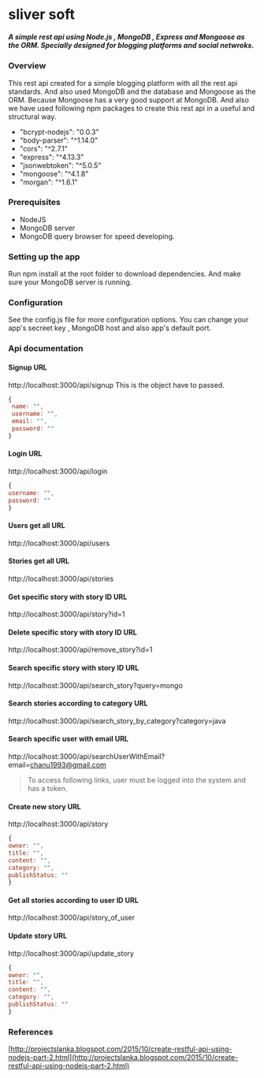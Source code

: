 # sliver soft

##### A simple rest api using Node.js , MongoDB , Express and Mongoose as the ORM. Specially designed for blogging platforms and social netwroks.

### Overview

This rest api created for a simple blogging platform with all the rest api standards. And also used MongoDB and the database and Mongoose as the ORM. Because Mongoose has a very good support at MongoDB. And also we have used following npm packages to create this rest api in a useful and structural way.

*   "bcrypt-nodejs": "0.0.3"
*    "body-parser": "^1.14.0"
*    "cors": "^2.7.1"
*    "express": "^4.13.3"
*    "jsonwebtoken": "^5.0.5"
*    "mongoose": "^4.1.8"
*    "morgan": "^1.6.1"

### Prerequisites

* NodeJS
* MongoDB server
* MongoDB query browser for speed developing.

### Setting up the app

Run npm install at the root folder to download dependencies.
And make sure your MongoDB server is running.

### Configuration

See the config.js file for more configuration options.
You can change your app's secreet key , MongoDB host and also app's default port.

### Api documentation

#### Signup URL
http://localhost:3000/api/signup
This is the object have to passed.
```javascript
{
 name: "",
 username: "",
 email: "",
 password: ""
}
```

#### Login URL
http://localhost:3000/api/login
```javascript
{
username: "",
password: ""
}
```

#### Users get all URL
http://localhost:3000/api/users

#### Stories get all URL
http://localhost:3000/api/stories

#### Get specific story with story ID URL
http://localhost:3000/api/story?id=1

#### Delete specific story with story ID URL
http://localhost:3000/api/remove_story?id=1

#### Search specific story with story ID URL
http://localhost:3000/api/search_story?query=mongo

#### Search stories according to category URL
http://localhost:3000/api/search_story_by_category?category=java

#### Search specific user with email URL
http://localhost:3000/api/searchUserWithEmail?email=chanu1993@gmail.com

> To access following links, user must be logged into the system and has a token.

#### Create new story URL
http://localhost:3000/api/story
```javascript
{
owner: "",
title: "",
content: "",
category: "",
publishStatus: ""
}
```

#### Get all stories according to user ID URL
http://localhost:3000/api/story_of_user

#### Update story URL
http://localhost:3000/api/update_story
```javascript
{
owner: "",
title: "",
content: "",
category: "",
publishStatus: ""
}
```

### References
[http://projectslanka.blogspot.com/2015/10/create-restful-api-using-nodejs-part-2.html](http://projectslanka.blogspot.com/2015/10/create-restful-api-using-nodejs-part-2.html)

